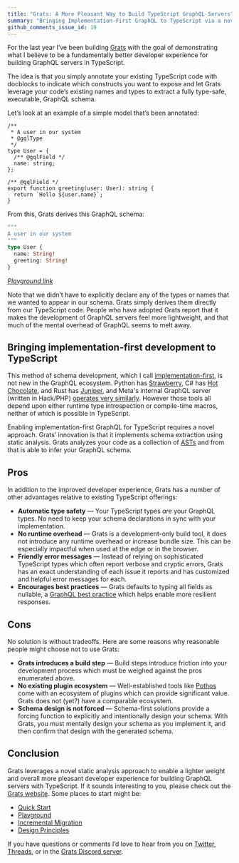 ```yaml
---
title: "Grats: A More Pleasant Way to Build TypeScript GraphQL Servers"
summary: "Bringing Implementation-First GraphQL to TypeScript via a novel static analysis approach."
github_comments_issue_id: 19
---
```


For the last year I’ve been building [Grats](https://grats.capt.dev/) with the goal of demonstrating what I believe to be a fundamentally better developer experience for building GraphQL servers in TypeScript.

The idea is that you simply annotate your existing TypeScript code with docblocks to indicate which constructs you want to expose and let Grats leverage your code’s existing names and types to extract a fully type-safe, executable, GraphQL schema.

Let’s look at an example of a simple model that’s been annotated:

```tsx
/**
 * A user in our system
 * @gqlType
 */
type User = {
  /** @gqlField */
  name: string;
};

/** @gqlField */
export function greeting(user: User): string {
  return `Hello ${user.name}`;
}
```

From this, Grats derives this GraphQL schema:

```graphql
"""
A user in our system
"""
type User {
  name: String!
  greeting: String!
}
```

[_Playground link_](https://grats.capt.dev/playground/#N4IgJg9gxiBcIHoBUSAEAdAdqtBBVArgM4CmATqgJbYQEVECeRALiQLZY6oACA5gI4AbACoMADiU5IEWZuJKoAqqQoBeVME6pkaPkIBilEoLA4Z2VJgCGbErFQsy1XgG4sAXyxYdPAYMPGptJYJAAeYhBkzKgAZgSYUMyUENi8ZCQkSZi8ABTE5PbK5ACU9o7OGlrpzHTYAAYAEsaCEKgAJMD5ZAB01rbudW6Y7iAANCBQKTGUvHCgmASCglYARoIkAEIMACIkMVaLzHDMZAQk4+kRUaISAMpQTmLMNyQAomRkkUTHpyTu4wA3IwAdzmIFozDEBGYAHknslMHAQEQwIIxsiABYQYEAcTIVmYRG2lHSiUoAJI31g+0EpH+IAAaq8AEq3ACSMIAcnAAIzuIA)

Note that we didn’t have to explicitly declare any of the types or names that we wanted to appear in our schema. Grats simply derives them directly from our TypeScript code. People who have adopted Grats report that it makes the development of GraphQL servers feel more lightweight, and that much of the mental overhead of GraphQL seems to melt away.

## Bringing implementation-first development to TypeScript

This method of schema development, which I call [implementation-first](https://jordaneldredge.com/blog/implementation-first/), is not new in the GraphQL ecosystem. Python has [Strawberry](https://strawberry.rocks/), C# has [Hot Chocolate](https://chillicream.com/docs/hotchocolate/), and Rust has [Juniper](https://github.com/graphql-rust/juniper), and Meta's internal GraphQL server (written in Hack/PHP) [operates very similarly](https://youtu.be/G_zipR8Y8Ks?t=1159). However those tools all depend upon either runtime type introspection or compile-time macros, neither of which is possible in TypeScript.

Enabling implementation-first GraphQL for TypeScript requires a novel approach. Grats’ innovation is that it implements schema extraction using static analysis. Grats analyzes your code as a collection of [ASTs](https://en.wikipedia.org/wiki/Abstract_syntax_tree) and from that is able to infer your GraphQL schema.

## Pros

In addition to the improved developer experience, Grats has a number of other advantages relative to existing TypeScript offerings:

- **Automatic type safety** — Your TypeScript types _are_ your GraphQL types. No need to keep your schema declarations in sync with your implementation.
- **No runtime overhead** — Grats is a development-only build tool, it does not introduce any runtime overhead or increase bundle size. This can be especially impactful when used at the edge or in the browser.
- **Friendly error messages** — Instead of relying on sophisticated TypeScript types which often report verbose and cryptic errors, Grats has an exact understanding of each issue it reports and has customized and helpful error messages for each.
- **Encourages best practices** — Grats defaults to typing all fields as nullable, a [GraphQL best practice](https://graphql.org/learn/best-practices/#nullability) which helps enable more resilient responses.

## Cons

No solution is without tradeoffs. Here are some reasons why reasonable people might choose not to use Grats:

- **Grats introduces a build step** — Build steps introduce friction into your development process which must be weighed against the pros enumerated above.
- **No existing plugin ecosystem** — Well-established tools like [Pothos](https://pothos-graphql.dev/) come with an ecosystem of plugins which can provide significant value. Grats does not (yet?) have a comparable ecosystem.
- **Schema design is not forced** — Schema-first solutions provide a forcing function to explicitly and intentionally design your schema. With Grats, you must mentally design your schema as you implement it, and then confirm that design with the generated schema.

## Conclusion

Grats leverages a novel static analysis approach to enable a lighter weight and overall more pleasant developer experience for building GraphQL servers with TypeScript. If it sounds interesting to you, please check out the [Grats website](https://grats.capt.dev/). Some places to start might be:

- [Quick Start](https://grats.capt.dev/docs/getting-started/quick-start)
- [Playground](https://grats.capt.dev/playground)
- [Incremental Migration](https://grats.capt.dev/docs/guides/incremental-migration)
- [Design Principles](https://grats.capt.dev/docs/faq/design-principles)

If you have questions or comments I’d love to hear from you on [Twitter](https://twitter.com/captbaritone/), [Threads](https://www.threads.net/@captbaritone), or in the [Grats Discord server](https://discord.gg/xBf4gxPefu).
